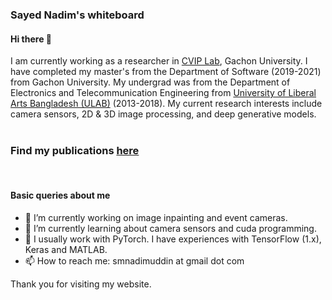 ### Sayed Nadim's whiteboard

#### Hi there 👋

I am currently working as a researcher in [CVIP Lab](https://sites.google.com/site/gachoncvip/home), Gachon University. I have completed my master's from the Department of Software (2019-2021) from Gachon University. My undergrad was from the Department of Electronics and Telecommunication Engineering from [University of Liberal Arts Bangladesh (ULAB)](https://ulab.edu.bd/) (2013-2018).
My current research interests include camera sensors, 2D & 3D image processing, and deep generative models. 
<br><br>
### Find my publications [here](/publications/pub_list.md)
<!-- ### Read my blogs [here](/blogs/blog_lists.md). -->

<br>

#### Basic queries about me 

- 🔭 I’m currently working on image inpainting and event cameras.
- 🌱 I’m currently learning about camera sensors and cuda programming.
- 💬 I usually work with PyTorch. I have experiences with TensorFlow (1.x), Keras and MATLAB. 
- 📫 How to reach me: smnadimuddin at gmail dot com
<!-- - ⚡ Fun fact: I have recently stopped smoking.  -->


Thank you for visiting my website. 
